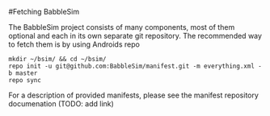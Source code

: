 #Fetching BabbleSim

The BabbleSim project consists of many components, most of them optional
and each in its own separate git repository.
The recommended way to fetch them is by using Androids repo

```
mkdir ~/bsim/ && cd ~/bsim/
repo init -u git@github.com:BabbleSim/manifest.git -m everything.xml -b master
repo sync
```

For a description of provided manifests, please see the manifest repository
documenation (TODO: add link)